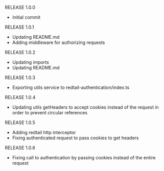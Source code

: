 RELEASE 1.0.0
* Initial commit

RELEASE 1.0.1
* Updating README.md
* Adding middleware for authorizing requests

RELEASE 1.0.2
* Updating imports
* Updating README.md

RELEASE 1.0.3
* Exporting utils service to redtail-authentication/index.ts

RELEASE 1.0.4
* Updating utils getHeaders to accept cookies instead of the request in order to prevent circular references

RELEASE 1.0.5
* Adding redtail http interceptor
* Fixing authenticated request to pass cookies to get headers

RELEASE 1.0.6
* Fixing call to authentication by passing cookies instead of the entire request